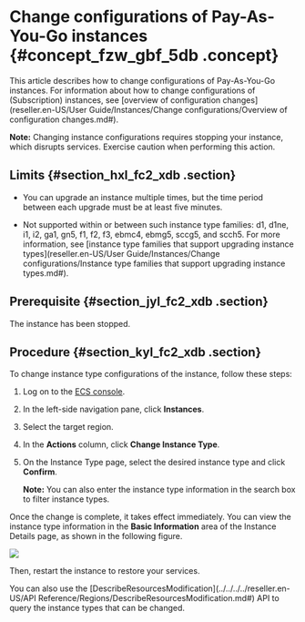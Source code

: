 # Change configurations of Pay-As-You-Go instances {#concept_fzw_gbf_5db .concept}

This article describes how to change configurations of Pay-As-You-Go instances. For information about how to change configurations of \(Subscription\) instances, see [overview of configuration changes](reseller.en-US/User Guide/Instances/Change configurations/Overview of configuration changes.md#).

**Note:** Changing instance configurations requires stopping your instance, which disrupts services. Exercise caution when performing this action.

## Limits {#section_hxl_fc2_xdb .section}

-   You can upgrade an instance multiple times, but the time period between each upgrade must be at least five minutes.

-   Not supported within or between such instance type families: d1, d1ne, i1, i2, ga1, gn5, f1, f2, f3, ebmc4, ebmg5, sccg5, and scch5. For more information, see [instance type families that support upgrading instance types](reseller.en-US/User Guide/Instances/Change configurations/Instance type families that support upgrading instance types.md#).


## Prerequisite {#section_jyl_fc2_xdb .section}

The instance has been stopped.

## Procedure {#section_kyl_fc2_xdb .section}

To change instance type configurations of the instance, follow these steps:

1.  Log on to the [ECS console](https://partners-intl.console.aliyun.com/#/ecs).
2.  In the left-side navigation pane, click **Instances**.
3.  Select the target region.
4.  In the **Actions** column, click **Change Instance Type**.
5.  On the Instance Type page, select the desired instance type and click **Confirm**.

    **Note:** You can also enter the instance type information in the search box to filter instance types.


Once the change is complete, it takes effect immediately. You can view the instance type information in the **Basic Information** area of the Instance Details page, as shown in the following figure.

![](http://static-aliyun-doc.oss-cn-hangzhou.aliyuncs.com/assets/img/9644/15395038325424_en-US.png)

Then, restart the instance to restore your services.

You can also use the [DescribeResourcesModification](../../../../reseller.en-US/API Reference/Regions/DescribeResourcesModification.md#) API to query the instance types that can be changed.

